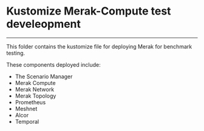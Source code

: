 # Kustomize Merak-Compute test develeopment
---
This folder contains the kustomize file for deploying Merak for benchmark testing.

These components deployed include:
- The Scenario Manager
- Merak Compute
- Merak Network
- Merak Topology
- Prometheus
- Meshnet
- Alcor
- Temporal

